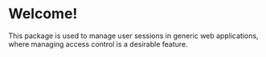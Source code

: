 # Welcome!

This package is used to manage user sessions in generic web applications, where managing access control is a desirable feature.